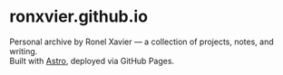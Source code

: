 # ronxvier.github.io

Personal archive by Ronel Xavier — a collection of projects, notes, and writing.  
Built with [Astro](https://astro.build), deployed via GitHub Pages.